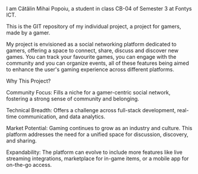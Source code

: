 I am Cătălin Mihai Popoiu, a student in class CB-04 of Semester 3 at Fontys ICT.


This is the GIT repository of my individual project, a project for gamers, made by a gamer.


My project is envisioned as a social networking platform dedicated to gamers, offering a space to connect, share, discuss and discover new games. You can track your favourite games, you can engage with the community and you can organize events, all of these features being aimed to enhance the user's gaming experience across different platforms.


Why This Project?

Community Focus: 
	Fills a niche for a gamer-centric social network, fostering a strong sense of community and belonging.

Technical Breadth: 
	Offers a challenge across full-stack development, real-time communication, and data analytics.

Market Potential: 
	Gaming continues to grow as an industry and culture. This platform addresses the need for a unified space for discussion, discovery, and sharing.

Expandability: 
	The platform can evolve to include more features like live streaming integrations, marketplace for in-game items, or a mobile app for on-the-go access.